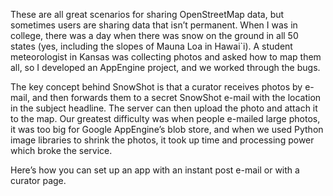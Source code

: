  These are all great scenarios for sharing OpenStreetMap data, but sometimes users are sharing data that isn’t permanent. When I was in college, there was a day when there was snow on the ground in all 50 states (yes, including the slopes of Mauna Loa in Hawai`i). A student meteorologist in Kansas was collecting photos and asked how to map them all, so I developed an AppEngine project, and we worked through the bugs.

The key concept behind SnowShot is that a curator receives photos by e-mail, and then forwards them to a secret SnowShot e-mail with the location in the subject headline. The server can then upload the photo and attach it to the map.
Our greatest difficulty was when people e-mailed large photos, it was too big for Google AppEngine’s blob store, and when we used Python image libraries to shrink the photos, it took up time and processing power which broke the service.

Here’s how you can set up an app with an instant post e-mail or with a curator page.

